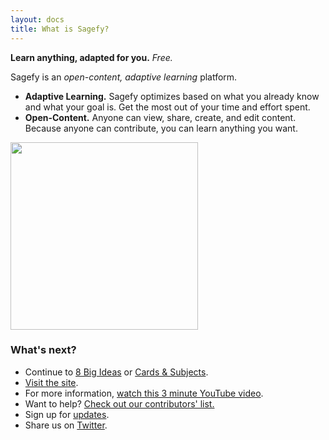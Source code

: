 ```yaml
---
layout: docs
title: What is Sagefy?
---
```


**Learn anything, adapted for you.** _Free._

Sagefy is an _open-content, adaptive learning_ platform.

- **Adaptive Learning.** Sagefy optimizes based on what you already know and what your goal is. Get the most out of your time and effort spent.
- **Open-Content.** Anyone can view, share, create, and edit content. Because anyone can contribute, you can learn anything you want.

[<img width="300" src="https://user-images.githubusercontent.com/1221423/55904606-186bb280-5b85-11e9-8c67-0d8baefefd2c.png">](https://sagefy.org)

### What's next?

- Continue to [8 Big Ideas](http://docs.sagefy.org/ideas) or [Cards & Subjects](http://docs.sagefy.org/cards-subjects).
- [Visit the site](https://sagefy.org).
- For more information, [watch this 3 minute YouTube video](https://youtu.be/gFn4Q9tx7Qs).
- Want to help? [Check out our contributors' list.](https://docs.sagefy.org/want-to-help)
- Sign up for [updates](/updates).
- Share us on [Twitter](https://twitter.com/sagefyorg).
